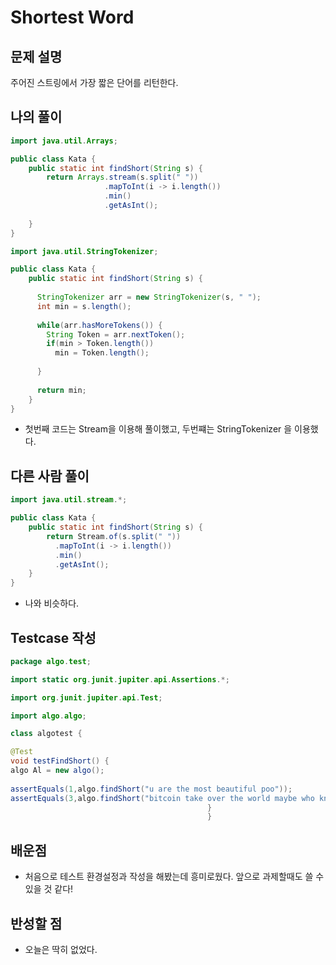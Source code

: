 # Shortest Word

## 문제 설명
주어진 스트링에서 가장 짧은 단어를 리턴한다.

## 나의 풀이

```java
import java.util.Arrays;

public class Kata {
    public static int findShort(String s) {
        return Arrays.stream(s.split(" "))
                     .mapToInt(i -> i.length())
                     .min()
                     .getAsInt();         
          
    }
}
```
```java
import java.util.StringTokenizer;

public class Kata {
    public static int findShort(String s) {
        
      StringTokenizer arr = new StringTokenizer(s, " ");
      int min = s.length();
      
      while(arr.hasMoreTokens()) {
        String Token = arr.nextToken();
        if(min > Token.length())
          min = Token.length();
        
      }
      
      return min;
    }
}
```
* 첫번째 코드는 Stream을 이용해 풀이했고, 두번쨰는 StringTokenizer 을 이용했다.

## 다른 사람 풀이
```java
import java.util.stream.*;

public class Kata {
    public static int findShort(String s) {
        return Stream.of(s.split(" "))
          .mapToInt(i -> i.length())
          .min()
          .getAsInt();
    }
}
```
* 나와 비슷하다. 

## Testcase 작성
```java
package algo.test;

import static org.junit.jupiter.api.Assertions.*;

import org.junit.jupiter.api.Test;

import algo.algo;

class algotest {

@Test
void testFindShort() {
algo Al = new algo();
						
assertEquals(1,algo.findShort("u are the most beautiful poo"));
assertEquals(3,algo.findShort("bitcoin take over the world maybe who knows perhaps"));
											}
											}
```
## 배운점

* 처음으로 테스트 환경설정과 작성을 해봤는데 흥미로웠다. 앞으로 과제할때도 쓸 수 있을 것 같다!

## 반성할 점

* 오늘은 딱히 없었다.
